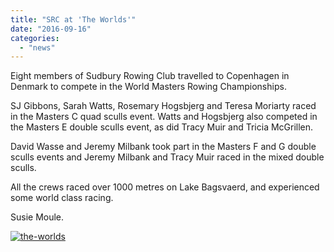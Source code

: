 ```yaml
---
title: "SRC at 'The Worlds'"
date: "2016-09-16"
categories: 
  - "news"
---
```


Eight members of Sudbury Rowing Club travelled to Copenhagen in Denmark to compete in the World Masters Rowing Championships.

SJ Gibbons, Sarah Watts, Rosemary Hogsbjerg and Teresa Moriarty raced in the Masters C quad sculls event. Watts and Hogsbjerg also competed in the Masters E double sculls event, as did Tracy Muir and Tricia McGrillen.

David Wasse and Jeremy Milbank took part in the Masters F and G double sculls events and Jeremy Milbank and Tracy Muir raced in the mixed double sculls.

All the crews raced over 1000 metres on Lake Bagsvaerd, and experienced some world class racing.

Susie Moule.

[![the-worlds](/assets/news/images/The-Worlds.jpg)](http://sudburyrowingclub.org.uk/wp-content/uploads/2016/09/The-Worlds.jpg)
